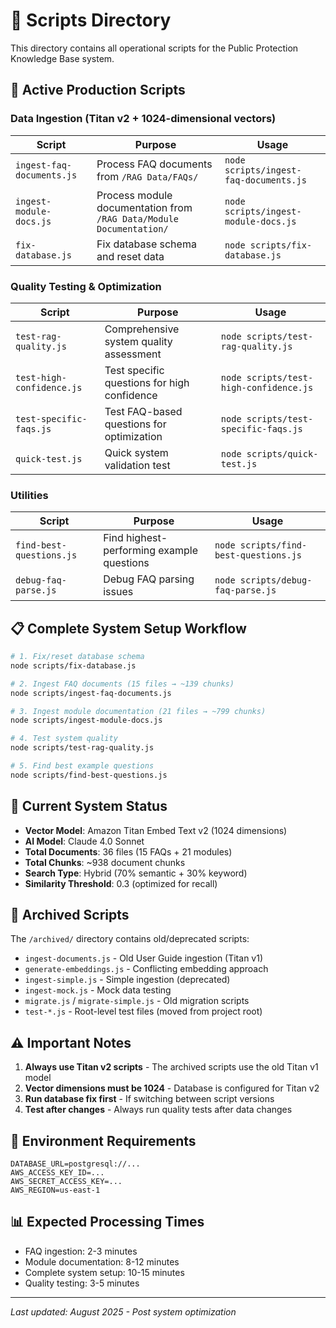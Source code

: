 # 📜 Scripts Directory

This directory contains all operational scripts for the Public Protection Knowledge Base system.

## 🚀 **Active Production Scripts**

### **Data Ingestion** (Titan v2 + 1024-dimensional vectors)

| Script | Purpose | Usage |
|--------|---------|-------|
| `ingest-faq-documents.js` | Process FAQ documents from `/RAG Data/FAQs/` | `node scripts/ingest-faq-documents.js` |
| `ingest-module-docs.js` | Process module documentation from `/RAG Data/Module Documentation/` | `node scripts/ingest-module-docs.js` |
| `fix-database.js` | Fix database schema and reset data | `node scripts/fix-database.js` |

### **Quality Testing & Optimization**

| Script | Purpose | Usage |
|--------|---------|-------|
| `test-rag-quality.js` | Comprehensive system quality assessment | `node scripts/test-rag-quality.js` |
| `test-high-confidence.js` | Test specific questions for high confidence | `node scripts/test-high-confidence.js` |
| `test-specific-faqs.js` | Test FAQ-based questions for optimization | `node scripts/test-specific-faqs.js` |
| `quick-test.js` | Quick system validation test | `node scripts/quick-test.js` |

### **Utilities**

| Script | Purpose | Usage |
|--------|---------|-------|
| `find-best-questions.js` | Find highest-performing example questions | `node scripts/find-best-questions.js` |
| `debug-faq-parse.js` | Debug FAQ parsing issues | `node scripts/debug-faq-parse.js` |

## 📋 **Complete System Setup Workflow**

```bash
# 1. Fix/reset database schema
node scripts/fix-database.js

# 2. Ingest FAQ documents (15 files → ~139 chunks)
node scripts/ingest-faq-documents.js

# 3. Ingest module documentation (21 files → ~799 chunks)
node scripts/ingest-module-docs.js

# 4. Test system quality
node scripts/test-rag-quality.js

# 5. Find best example questions
node scripts/find-best-questions.js
```

## 🎯 **Current System Status**

- **Vector Model**: Amazon Titan Embed Text v2 (1024 dimensions)
- **AI Model**: Claude 4.0 Sonnet
- **Total Documents**: 36 files (15 FAQs + 21 modules)
- **Total Chunks**: ~938 document chunks
- **Search Type**: Hybrid (70% semantic + 30% keyword)
- **Similarity Threshold**: 0.3 (optimized for recall)

## 📁 **Archived Scripts**

The `/archived/` directory contains old/deprecated scripts:

- `ingest-documents.js` - Old User Guide ingestion (Titan v1)
- `generate-embeddings.js` - Conflicting embedding approach
- `ingest-simple.js` - Simple ingestion (deprecated)
- `ingest-mock.js` - Mock data testing
- `migrate.js` / `migrate-simple.js` - Old migration scripts
- `test-*.js` - Root-level test files (moved from project root)

## ⚠️ **Important Notes**

1. **Always use Titan v2 scripts** - The archived scripts use the old Titan v1 model
2. **Vector dimensions must be 1024** - Database is configured for Titan v2
3. **Run database fix first** - If switching between script versions
4. **Test after changes** - Always run quality tests after data changes

## 🔧 **Environment Requirements**

```env
DATABASE_URL=postgresql://...
AWS_ACCESS_KEY_ID=...
AWS_SECRET_ACCESS_KEY=...
AWS_REGION=us-east-1
```

## 📊 **Expected Processing Times**

- FAQ ingestion: 2-3 minutes
- Module documentation: 8-12 minutes  
- Complete system setup: 10-15 minutes
- Quality testing: 3-5 minutes

---

*Last updated: August 2025 - Post system optimization*